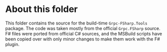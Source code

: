 # About this folder

This folder contains the source for the build-time `Grpc-FSharp.Tools` package.
The code was taken mostly from the official `Grpc.FSharp` source.
F# files were ported from official C# sources, and the MSBuild scripts have been copied over with only minor changes to make them work with the F# plugin.
